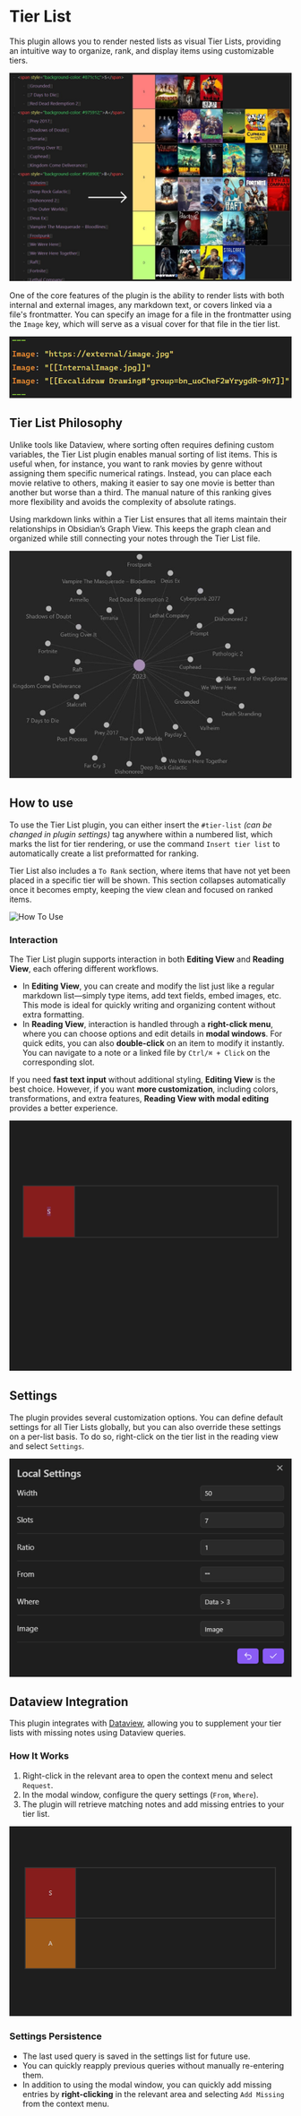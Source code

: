 # Tier List 

This plugin allows you to render nested lists as visual Tier Lists, providing an intuitive way to organize, rank, and display items using customizable tiers.

![Games Example](Images/TierList_Example_Games.jpg)

One of the core features of the plugin is the ability to render lists with both internal and external images, any markdown text, or covers linked via a file's frontmatter. You can specify an image for a file in the frontmatter using the `Image` key, which will serve as a visual cover for that file in the tier list.

![TierList Frontmatter](Images/TierList_Frontmatter.png)

## Tier List Philosophy

Unlike tools like Dataview, where sorting often requires defining custom variables, the Tier List plugin enables manual sorting of list items. This is useful when, for instance, you want to rank movies by genre without assigning them specific numerical ratings. Instead, you can place each movie relative to others, making it easier to say one movie is better than another but worse than a third. The manual nature of this ranking gives more flexibility and avoids the complexity of absolute ratings.

Using markdown links within a Tier List ensures that all items maintain their relationships in Obsidian’s Graph View. This keeps the graph clean and organized while still connecting your notes through the Tier List file.

![Local Graph](Images/TierList_LocalGraph.jpg)

## How to use

To use the Tier List plugin, you can either insert the `#tier-list` *(can be changed in plugin settings)* tag anywhere within a numbered list, which marks the list for tier rendering, or use the command `Insert tier list` to automatically create a list preformatted for ranking.

Tier List also includes a `To Rank` section, where items that have not yet been placed in a specific tier will be shown. This section collapses automatically once it becomes empty, keeping the view clean and focused on ranked items.

![How To Use](Images/TierList_HowToUse.gif)

### Interaction

The Tier List plugin supports interaction in both **Editing View** and **Reading View**, each offering different workflows.

- In **Editing View**, you can create and modify the list just like a regular markdown list—simply type items, add text fields, embed images, etc. This mode is ideal for quickly writing and organizing content without extra formatting.
- In **Reading View**, interaction is handled through a **right-click menu**, where you can choose options and edit details in **modal windows**. For quick edits, you can also **double-click** on an item to modify it instantly. You can navigate to a note or a linked file by `Ctrl/⌘ + Click` on the corresponding slot.

If you need **fast text input** without additional styling, **Editing View** is the best choice. However, if you want **more customization**, including colors, transformations, and extra features, **Reading View with modal editing** provides a better experience.

![Slot Modal](Images/TierList_Slot_Modal.gif)

## Settings

The plugin provides several customization options. You can define default settings for all Tier Lists globally, but you can also override these settings on a per-list basis. To do so, right-click on the tier list in the reading view and select `Settings`.

![Local Settings](Images/TierList_Local_Settings.png)

## Dataview Integration
This plugin integrates with [Dataview](https://blacksmithgu.github.io/obsidian-dataview/queries/data-commands/#from), allowing you to supplement your tier lists with missing notes using Dataview queries.

### How It Works
1. Right-click in the relevant area to open the context menu and select `Request`.
2. In the modal window, configure the query settings (`From`, `Where`).
3. The plugin will retrieve matching notes and add missing entries to your tier list.

![Dataview Modal](Images/TierList_Dataview.gif)

### Settings Persistence
- The last used query is saved in the settings list for future use.
- You can quickly reapply previous queries without manually re-entering them.
- In addition to using the modal window, you can quickly add missing entries by **right-clicking** in the relevant area and selecting `Add Missing` from the context menu.
